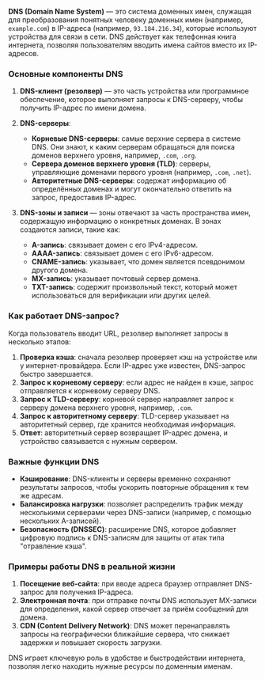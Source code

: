 **DNS (Domain Name System)** — это система доменных имен, служащая для преобразования понятных человеку доменных имен (например, `example.com`) в IP-адреса (например, `93.184.216.34`), которые используют устройства для связи в сети. DNS действует как телефонная книга интернета, позволяя пользователям вводить имена сайтов вместо их IP-адресов.

### Основные компоненты DNS

1. **DNS-клиент (резолвер)** — это часть устройства или программное обеспечение, которое выполняет запросы к DNS-серверу, чтобы получить IP-адрес по имени домена.

2. **DNS-серверы**:
   - **Корневые DNS-серверы**: самые верхние сервера в системе DNS. Они знают, к каким серверам обращаться для поиска доменов верхнего уровня, например, `.com`, `.org`.
   - **Сервера доменов верхнего уровня (TLD)**: серверы, управляющие доменами первого уровня (например, `.com`, `.net`).
   - **Авторитетные DNS-серверы**: содержат информацию об определённых доменах и могут окончательно ответить на запрос, предоставив IP-адрес.

3. **DNS-зоны и записи** — зоны отвечают за часть пространства имен, содержащую информацию о конкретных доменах. В зонах создаются записи, такие как:
   - **A-запись**: связывает домен с его IPv4-адресом.
   - **AAAA-запись**: связывает домен с его IPv6-адресом.
   - **CNAME-запись**: указывает, что домен является псевдонимом другого домена.
   - **MX-запись**: указывает почтовый сервер домена.
   - **TXT-запись**: содержит произвольный текст, который может использоваться для верификации или других целей.

### Как работает DNS-запрос?

Когда пользователь вводит URL, резолвер выполняет запросы в несколько этапов:

1. **Проверка кэша**: сначала резолвер проверяет кэш на устройстве или у интернет-провайдера. Если IP-адрес уже известен, DNS-запрос быстро завершается.
2. **Запрос к корневому серверу**: если адрес не найден в кэше, запрос отправляется к корневому серверу DNS.
3. **Запрос к TLD-серверу**: корневой сервер направляет запрос к серверу домена верхнего уровня, например, `.com`.
4. **Запрос к авторитетному серверу**: TLD-сервер указывает на авторитетный сервер, где хранится необходимая информация.
5. **Ответ**: авторитетный сервер возвращает IP-адрес домена, и устройство связывается с нужным сервером.

### Важные функции DNS

- **Кэширование**: DNS-клиенты и серверы временно сохраняют результаты запросов, чтобы ускорить повторные обращения к тем же адресам.
- **Балансировка нагрузки**: позволяет распределить трафик между несколькими серверами через DNS-записи (например, с помощью нескольких A-записей).
- **Безопасность (DNSSEC)**: расширение DNS, которое добавляет цифровую подпись к DNS-записям для защиты от атак типа "отравление кэша".

### Примеры работы DNS в реальной жизни

1. **Посещение веб-сайта**: при вводе адреса браузер отправляет DNS-запрос для получения IP-адреса.
2. **Электронная почта**: при отправке почты DNS использует MX-записи для определения, какой сервер отвечает за приём сообщений для домена.
3. **CDN (Content Delivery Network)**: DNS может перенаправлять запросы на географически ближайшие сервера, что снижает задержки и повышает скорость загрузки. 

DNS играет ключевую роль в удобстве и быстродействии интернета, позволяя легко находить нужные ресурсы по доменным именам.